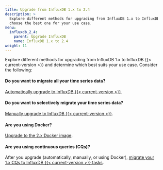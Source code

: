 ```yaml
---
title: Upgrade from InfluxDB 1.x to 2.4
description: >
  Explore different methods for upgrading from InfluxDB 1.x to InfluxDB 2.4 and
  choose the best one for your use case.
menu:
  influxdb_2_4:
    parent: Upgrade InfluxDB
    name: InfluxDB 1.x to 2.4
weight: 11
---
```


Explore different methods for upgrading from InfluxDB 1.x to InfluxDB {{< current-version >}} and
determine which best suits your use case.
Consider the following:

#### Do you want to migrate all your time series data?
[Automatically upgrade to InfluxDB {{< current-version >}}](/influxdb/v2.4/upgrade/v1-to-v2/automatic-upgrade/).

#### Do you want to selectively migrate your time series data?
[Manually upgrade to InfluxDB {{< current-version >}}](/influxdb/v2.4/upgrade/v1-to-v2/manual-upgrade/).

#### Are you using Docker?
[Upgrade to the 2.x Docker image](/influxdb/v2.4/upgrade/v1-to-v2/docker/).

#### Are you using continuous queries (CQs)?
After you upgrade (automatically, manually, or using Docker),
[migrate your 1.x CQs to InfluxDB {{< current-version >}} tasks](/influxdb/v2.4/upgrade/v1-to-v2/migrate-cqs/).
